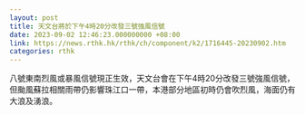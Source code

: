 ```yaml
---
layout: post
title: 天文台將於下午4時20分改發三號強風信號
date: 2023-09-02 12:46:23.000000000 +08:00
link: https://news.rthk.hk/rthk/ch/component/k2/1716445-20230902.htm
categories: rthk
---
```


八號東南烈風或暴風信號現正生效，天文台會在下午4時20分改發三號強風信號，但颱風蘇拉相關雨帶仍影響珠江口一帶，本港部分地區初時仍會吹烈風，海面仍有大浪及湧浪。
